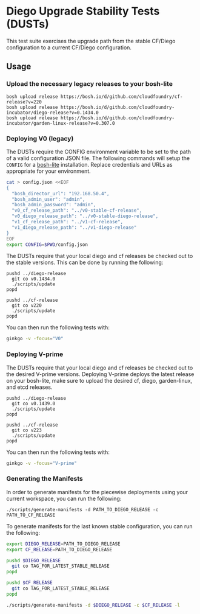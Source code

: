 # Diego Upgrade Stability Tests (DUSTs)

This test suite exercises the upgrade path from the stable CF/Diego configuration to a current CF/Diego configuration.

## Usage

### Upload the necessary legacy releases to your bosh-lite

```
bosh upload release https://bosh.io/d/github.com/cloudfoundry/cf-release?v=220
bosh upload release https://bosh.io/d/github.com/cloudfoundry-incubator/diego-release?v=0.1434.0
bosh upload release https://bosh.io/d/github.com/cloudfoundry-incubator/garden-linux-release?v=0.307.0
```

### Deploying V0 (legacy)

The DUSTs require the CONFIG environment variable to be set to the path of a valid configuration JSON file.
The following commands will setup the `CONFIG` for a [bosh-lite](https://github.com/cloudfoundry/bosh-lite) installation.
Replace credentials and URLs as appropriate for your environment.

```bash
cat > config.json <<EOF
{
  "bosh_director_url": "192.168.50.4",
  "bosh_admin_user": "admin",
  "bosh_admin_password": "admin",
  "v0_cf_release_path": "../v0-stable-cf-release",
  "v0_diego_release_path": "../v0-stable-diego-release",
  "v1_cf_release_path": "../v1-cf-release",
  "v1_diego_release_path": "../v1-diego-release"
}
EOF
export CONFIG=$PWD/config.json
```

The DUSTs require that your local diego and cf releases be checked out to the stable versions.
This can be done by running the following:

```
pushd ../diego-release
  git co v0.1434.0
  ./scripts/update
popd

pushd ../cf-release
  git co v220
  ./scripts/update
popd
```

You can then run the following tests with:

```bash
ginkgo -v -focus="V0"
```

### Deploying V-prime

The DUSTs require that your local diego and cf releases be checked out to the desired V-prime versions.
Deploying V-prime deploys the latest release on your bosh-lite, make sure to upload the desired cf, diego, garden-linux, and etcd releases.

```
pushd ../diego-release
  git co v0.1439.0
  ./scripts/update
popd

pushd ../cf-release
  git co v223
  ./scripts/update
popd
```

You can then run the following tests with:

```bash
ginkgo -v -focus="V-prime"
```

### Generating the Manifests

In order to generate manifests for the piecewise deployments using your current workspace, you can run the following:

    ./scripts/generate-manifests -d PATH_TO_DIEGO_RELEASE -c PATH_TO_CF_RELEASE

To generate manifests for the last known stable configuration, you can run the following:

```bash
export DIEGO_RELEASE=PATH_TO_DIEGO_RELEASE
export CF_RELEASE=PATH_TO_DIEGO_RELEASE

pushd $DIEGO_RELEASE
  git co TAG_FOR_LATEST_STABLE_RELEASE
popd

pushd $CF_RELEASE
  git co TAG_FOR_LATEST_STABLE_RELEASE
popd

./scripts/generate-manifests -d $DIEGO_RELEASE -c $CF_RELEASE -l
```

